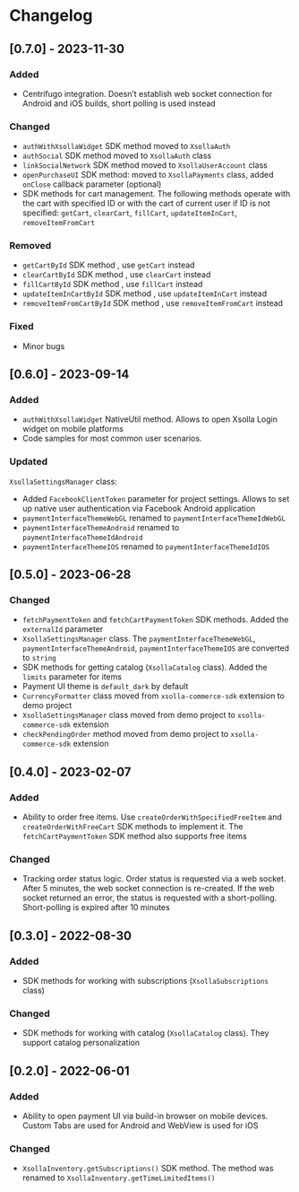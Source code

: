 # Changelog

## [0.7.0] - 2023-11-30

### Added
- Centrifugo integration. Doesn’t establish web socket connection for Android and iOS builds, short polling is used instead


### Changed
- `authWithXsollaWidget` SDK method moved to `XsollaAuth`
- `authSocial` SDK method moved to `XsollaAuth` class
- `linkSocialNetwork` SDK method moved to `XsollaUserAccount` class
- `openPurchaseUI` SDK method: moved to `XsollaPayments` class, added `onClose` callback parameter (optional)
- SDK methods for cart management. The following methods operate with the cart with specified ID or with the cart of current user if ID is not specified: `getCart`, `clearCart`, `fillCart`, `updateItemInCart`, `removeItemFromCart`


### Removed
- `getCartById` SDK method , use `getCart` instead
- `clearCartById` SDK method , use `clearCart` instead
- `fillCartById` SDK method , use `fillCart` instead
- `updateItemInCartById` SDK method , use `updateItemInCart` instead
- `removeItemFromCartById` SDK method , use `removeItemFromCart` instead

### Fixed
- Minor bugs

## [0.6.0] - 2023-09-14

### Added
- `authWithXsollaWidget` NativeUtil method. Allows to open Xsolla Login widget on mobile platforms
- Code samples for most common user scenarios.

### Updated
`XsollaSettingsManager` class:
- Added `FacebookClientToken` parameter for project settings. Allows to set up native user authentication via Facebook Android application
- `paymentInterfaceThemeWebGL` renamed to `paymentInterfaceThemeIdWebGL`
- `paymentInterfaceThemeAndroid` renamed to `paymentInterfaceThemeIdAndroid`
- `paymentInterfaceThemeIOS` renamed to `paymentInterfaceThemeIdIOS`

## [0.5.0] - 2023-06-28

### Changed
- `fetchPaymentToken` and `fetchCartPaymentToken` SDK methods. Added the `externalId` parameter
- `XsollaSettingsManager` class. The `paymentInterfaceThemeWebGL`, `paymentInterfaceThemeAndroid`, `paymentInterfaceThemeIOS` are converted to `string`
- SDK methods for getting catalog (`XsollaCatalog` class). Added the `limits` parameter for items
- Payment UI theme is `default_dark` by default
- `CurrencyFormatter` class moved from `xsolla-commerce-sdk` extension to demo project
- `XsollaSettingsManager` class moved from demo project to `xsolla-commerce-sdk` extension
- `checkPendingOrder` method moved from demo project to `xsolla-commerce-sdk` extension

## [0.4.0] - 2023-02-07

### Added
- Ability to order free items. Use `createOrderWithSpecifiedFreeItem` and `createOrderWithFreeCart` SDK methods to implement it. The `fetchCartPaymentToken` SDK method also supports free items

### Changed
- Tracking order status logic. Order status is requested via a web socket. After 5 minutes, the web socket connection is re-created. If the web socket returned an error, the status is requested with a short-polling. Short-polling is expired after 10 minutes

## [0.3.0] - 2022-08-30

### Added
- SDK methods for working with subscriptions (`XsollaSubscriptions` class)

### Changed
- SDK methods for working with catalog (`XsollaCatalog` class). They support catalog personalization

## [0.2.0] - 2022-06-01

### Added
- Ability to open payment UI via build-in browser on mobile devices. Custom Tabs are used for Android and WebView is used for iOS

### Changed
- `XsollaInventory.getSubscriptions()` SDK method. The method was renamed to `XsollaInventory.getTimeLimitedItems()`
